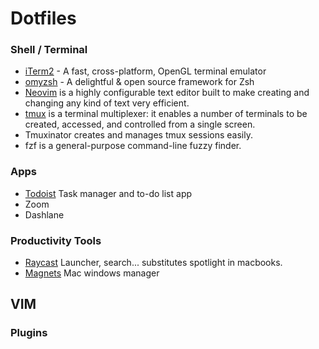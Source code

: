 # Dotfiles

### Shell / Terminal
- [iTerm2](https://iterm2.com/) - A fast, cross-platform, OpenGL terminal emulator
- [omyzsh](https://ohmyz.sh/) - A delightful & open source framework for Zsh
- [Neovim](https://neovim.io/) is a highly configurable text editor built to make creating and changing any kind of text very efficient.
- [tmux](https://github.com/tmux/tmux/wiki) is a terminal multiplexer: it enables a number of terminals to be created, accessed, and controlled from a single screen.
- Tmuxinator creates and manages tmux sessions easily.
- fzf is a general-purpose command-line fuzzy finder.

### Apps
- [Todoist](https://todoist.com/app/today) Task manager and to-do list app
- Zoom
- Dashlane

### Productivity Tools
- [Raycast](https://www.raycast.com/) Launcher, search... substitutes spotlight in macbooks.
- [Magnets]() Mac windows manager

## VIM
### Plugins
